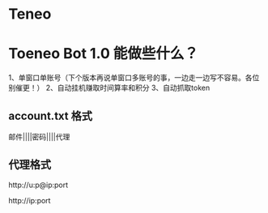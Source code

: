 # Teneo

# Toeneo Bot 1.0 能做些什么？
1、单窗口单账号（下个版本再说单窗口多账号的事，一边走一边写不容易。各位别催更！）
2、自动挂机赚取时间算率和积分
3、自动抓取token

## account.txt 格式
邮件||||密码||||代理

## 代理格式
http://u:p@ip:port

http://ip:port
